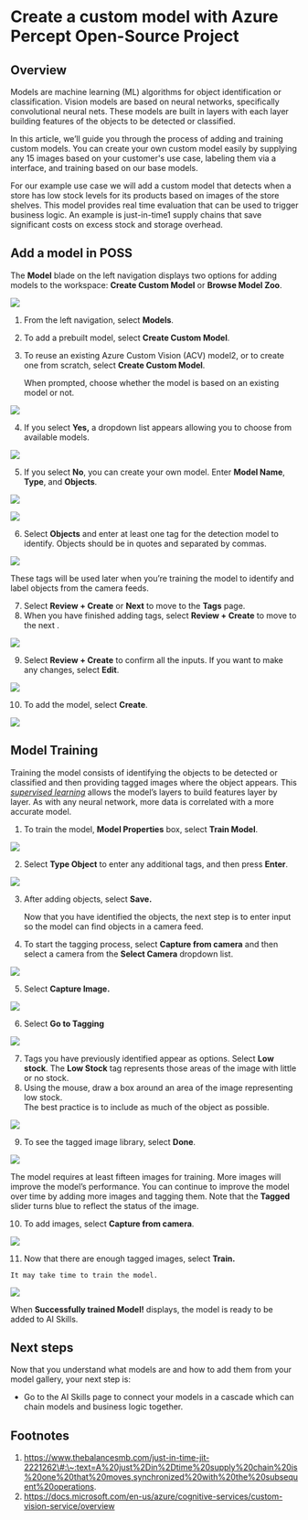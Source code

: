 # Create a custom model with Azure Percept Open-Source Project

## Overview

Models are machine learning (ML) algorithms for object identification or classification. Vision models are based on neural networks, specifically convolutional neural nets. These models are built in layers with each layer building features of the objects to be detected or classified.

In this article, we’ll guide you through the process of adding and training custom models. You can create your own custom model easily by supplying any 15 images based on your customer's use case, labeling them via a interface, and training based on our base models.

For our example use case we will add a custom model that detects when a store has low stock levels for its products based on images of the store shelves. This model provides real time evaluation that can be used to trigger business logic. An example is just-in-time1 supply chains that save significant costs on excess stock and storage overhead.

## Add a model in POSS

The **Model** blade on the left navigation displays two options for adding models to the workspace: **Create Custom Model** or **Browse Model Zoo**.

![](./media/1764311277118aee1939d3d6de71a70c.png)

1.  From the left navigation, select **Models**.
2.  To add a prebuilt model, select **Create Custom Model**.
3.  To reuse an existing Azure Custom Vision (ACV) model2, or to create one from scratch, select **Create Custom Model**.

    When prompted, choose whether the model is based on an existing model or not.

![](./media/b835ebaaf679f77b65ea469bdf8d346a.png)

4.  If you select **Yes,** a dropdown list appears allowing you to choose from available models.

![](./media/213d25b05e45e2786acbc49403b7bc5b.png)

5.  If you select **No**, you can create your own model. Enter **Model Name**, **Type**, and **Objects**.

![](./media/47e4b4825eca44d66ef76dd5e54bc220.png)

![](./media/326cfc9977c999eb763901c3920b7f7d.png)

6.  Select **Objects** and enter at least one tag for the detection model to identify. Objects should be in quotes and separated by commas.

![](./media/ce1cc6e2e3dd4846f6ae958051c39511.png)

These tags will be used later when you’re training the model to identify and label objects from the camera feeds.

7.  Select **Review + Create** or **Next** to move to the **Tags** page.
8.  When you have finished adding tags, select **Review + Create** to move to the next .

![](./media/efdff115ebd1ac5988e09d7cd1aefac2.png)

9.  Select **Review + Create** to confirm all the inputs. If you want to make any changes, select **Edit**.

![](./media/bf00a8ace64970c3da335b4660153f77.png)

10.  To add the model, select **Create**.

![](./media/63c9948df94ad9329d4bc21f1ed04780.png)

## Model Training

Training the model consists of identifying the objects to be detected or classified and then providing tagged images where the object appears. This [*supervised learning*](https://docs.microsoft.com/en-us/learn/modules/introduction-to-classical-machine-learning/) allows the model’s layers to build features layer by layer. As with any neural network, more data is correlated with a more accurate model.

1.  To train the model, **Model Properties** box, select **Train Model**.

![](./media/c552f72443fc4ba9df09f7b3ba47a0c4.png)

2.  Select **Type Object** to enter any additional tags, and then press **Enter**.

![](./media/4c990c318622c694306b8c2421a0218b.png)

3.  After adding objects, select **Save.**

    Now that you have identified the objects, the next step is to enter input so the model can find objects in a camera feed.

4.  To start the tagging process, select **Capture from camera** and then select a camera from the **Select Camera** dropdown list.

![](./media/e2250059b66fb4ba00db0709e45081d8.png)

5.  Select **Capture Image.**

![](./media/2cd7bb47072416fae27893e9ac52c07c.png)

6.  Select **Go to Tagging**

![](./media/e58489f222cc1130967db12b2ff090a0.png)

7.  Tags you have previously identified appear as options. Select **Low stock**. The **Low Stock** tag represents those areas of the image with little or no stock.
8.  Using the mouse, draw a box around an area of the image representing low stock.   
    The best practice is to include as much of the object as possible.

![](./media/9b531aa2141135ca3d8e6e153f81623c.png)

9.  To see the tagged image library, select **Done**.

![](./media/7cb3690038117d24797fb2307ea32f23.png)

The model requires at least fifteen images for training. More images will improve the model’s performance. You can continue to improve the model over time by adding more images and tagging them. Note that the **Tagged** slider turns blue to reflect the status of the image.

10.  To add images, select **Capture from camera**.

![](./media/2041854d4094a8f5dfc0039a29ac8356.png)

11.  Now that there are enough tagged images, select **Train.**

    It may take time to train the model.

![](./media/47a0517359d08420236a0b5745e0b3ba.png)

When **Successfully trained Model!** displays, the model is ready to be added to AI Skills.

## Next steps

Now that you understand what models are and how to add them from your model gallery, your next step is:

-   Go to the AI Skills page to connect your models in a cascade which can chain models and business logic together.

## Footnotes

1.  https://www.thebalancesmb.com/just-in-time-jit-2221262\#:\~:text=A%20just%2Din%2Dtime%20supply%20chain%20is%20one%20that%20moves,synchronized%20with%20the%20subsequent%20operations.
2.  https://docs.microsoft.com/en-us/azure/cognitive-services/custom-vision-service/overview
